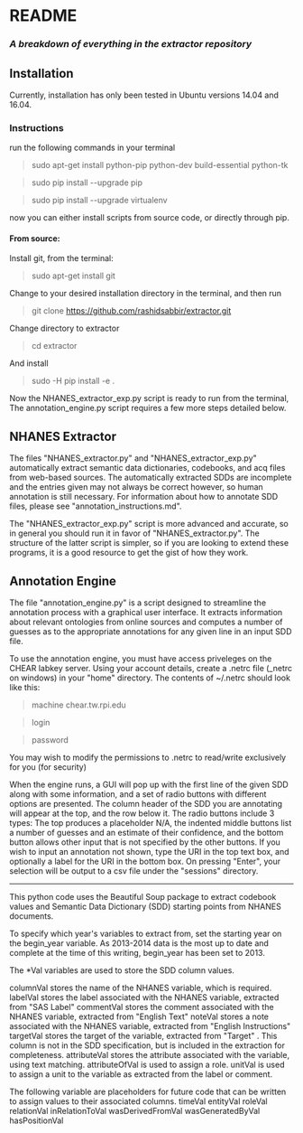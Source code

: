 # README
 
### *A breakdown of everything in the extractor repository*

## Installation
Currently, installation has only been tested in Ubuntu versions 14.04 and 16.04.

### Instructions

run the following commands in your terminal
> sudo apt-get install python-pip python-dev build-essential python-tk

> sudo pip install --upgrade pip 

> sudo pip install --upgrade virtualenv

now you can either install scripts from source code, or directly through pip.

#### From source:
Install git, from the terminal:
> sudo apt-get install git

Change to your desired installation directory in the terminal, and then run
> git clone https://github.com/rashidsabbir/extractor.git

Change directory to extractor
> cd extractor

And install
> sudo -H pip install -e .

Now the NHANES\_extractor\_exp.py script is ready to run from the terminal, The  annotation\_engine.py script requires a few more steps detailed below.


## NHANES Extractor
The files "NHANES\_extractor.py" and "NHANES\_extractor\_exp.py" automatically extract semantic data dictionaries, codebooks, and acq files from web-based sources.  The automatically extracted SDDs are incomplete and the entries given may not always be correct however, so human annotation is still necessary.  For information about how to annotate SDD files, please see "annotation\_instructions.md".

The "NHANES\_extractor\_exp.py" script is more advanced and accurate, so in general you should run it in favor of "NHANES\_extractor.py".  The structure of the latter script is simpler, so if you are looking to extend these programs, it is a good resource to get the gist of how they work.

## Annotation Engine
The file "annotation\_engine.py" is a script designed to streamline the annotation process with a graphical user interface.  It extracts information about relevant ontologies from online sources and computes a number of guesses as to the appropriate annotations for any given line in an input SDD file.

To use the annotation engine, you must have access priveleges on the CHEAR labkey server.  Using your account details, create a .netrc file (_netrc on windows) in your "home" directory.
The contents of ~/.netrc should look like this:
> machine chear.tw.rpi.edu

> login <your email address>

> password <your password>

You may wish to modify the permissions to .netrc to read/write exclusively for you (for security)

When the engine runs, a GUI will pop up with the first line of the given SDD along with some information, and a set of radio buttons with different options are presented.  The column header of the SDD you are annotating will appear at the top, and the row below it.  The radio buttons include 3 types:
The top produces a placeholder N/A, the indented middle buttons list a number of guesses and an estimate of their confidence, and the bottom button allows other input that is not specified by the other buttons.  If you wish to input an annotation not shown, type the URI in the top text box, and optionally a label for the URI in the bottom box.  On pressing "Enter", your selection will be output to a csv file under the "sessions" directory.


--------------------------

This python code uses the Beautiful Soup package to extract codebook values and Semantic Data Dictionary (SDD) starting points from NHANES documents.

To specify which year's variables to extract from, set the starting year on the begin_year variable. As 2013-2014 data is the most up to date and complete at the time of this writing, begin_year has been set to 2013.

The *Val variables are used to store the SDD column values.

columnVal stores the name of the NHANES variable, which is required.
labelVal stores the label associated with the NHANES variable, extracted from "SAS Label"
commentVal stores the comment associated with the NHANES variable, extracted from "English Text"
noteVal stores a note associated with the NHANES variable, extracted from "English Instructions"
targetVal stores the target of the variable, extracted from "Target" . This column is not in the SDD specification, but is included in the extraction for completeness.
attributeVal stores the attribute associated with the variable, using text matching.
attributeOfVal is used to assign a role.
unitVal is used to assign a unit to the variable as extracted from the label or comment.

The following variable are placeholders for future code that can be written to assign values to their associated columns.
timeVal
entityVal 
roleVal
relationVal
inRelationToVal
wasDerivedFromVal
wasGeneratedByVal
hasPositionVal

